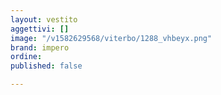 ```yaml
---
layout: vestito
aggettivi: []
image: "/v1582629568/viterbo/1288_vhbeyx.png"
brand: impero
ordine: 
published: false

---
```


